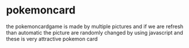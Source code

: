 # pokemoncard
the pokemoncardgame is made by multiple pictures and if we are refresh than automatic the picture are randomly changed by using javascript and these is very attractive pokemon card
